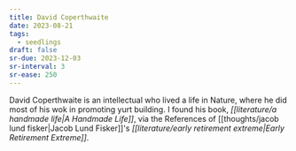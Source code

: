 ```yaml
---
title: David Coperthwaite
date: 2023-08-21
tags:
  - seedlings
draft: false
sr-due: 2023-12-03
sr-interval: 3
sr-ease: 250
---
```

David Coperthwaite is an intellectual who lived a life in Nature, where he did most of his wok in promoting yurt building. I found his book, *[[literature/a handmade life|A Handmade Life]]*, via the References of [[thoughts/jacob lund fisker|Jacob Lund Fisker]]'s *[[literature/early retirement extreme|Early Retirement Extreme]]*.